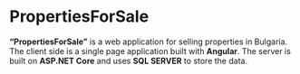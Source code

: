# PropertiesForSale

<div data-target="readme-toc.content" class="Box-body px-5 pb-5">
<article class="markdown-body entry-content container-lg" itemprop="text">
<p dir="auto"><strong>“PropertiesForSale”</strong> is a web application for selling properties in Bulgaria. The client side is a single page application built with <strong>Angular</strong>. The server is built on <strong>ASP.NET Core</strong> and uses <strong>SQL SERVER</strong> to store the data.</p>
</article>
</div>
